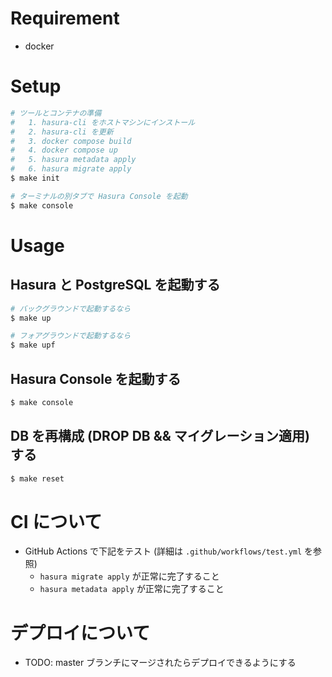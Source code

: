 # Requirement

- docker

# Setup

```sh
# ツールとコンテナの準備
#   1. hasura-cli をホストマシンにインストール
#   2. hasura-cli を更新
#   3. docker compose build
#   4. docker compose up
#   5. hasura metadata apply
#   6. hasura migrate apply
$ make init

# ターミナルの別タブで Hasura Console を起動
$ make console
```

# Usage

## Hasura と PostgreSQL を起動する

```sh
# バックグラウンドで起動するなら
$ make up

# フォアグラウンドで起動するなら
$ make upf
```

## Hasura Console を起動する

```sh
$ make console
```

## DB を再構成 (DROP DB && マイグレーション適用) する

```sh
$ make reset
```

# CI について

- GitHub Actions で下記をテスト (詳細は `.github/workflows/test.yml` を参照)
  - `hasura migrate apply` が正常に完了すること
  - `hasura metadata apply` が正常に完了すること

# デプロイについて

- TODO: master ブランチにマージされたらデプロイできるようにする
